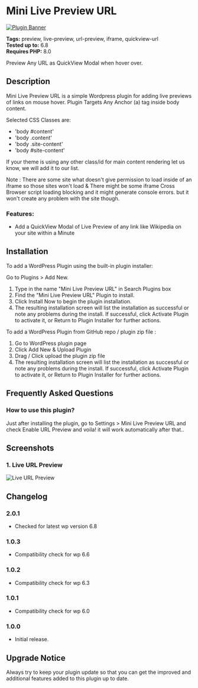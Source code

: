 # Mini Live Preview URL

[![Plugin Banner](https://ps.w.org/mini-live-preview-url/assets/banner-772x250.png)](https://wordpress.org/plugins/mini-live-preview-url/)

**Tags:** preview, live-preview, url-preview, iframe, quickview-url \
**Tested up to:** 6.8 \
**Requires PHP:** 8.0

Preview Any URL as QuickView Modal when hover over.

## Description

Mini Live Preview URL is a simple Wordpress plugin for adding live previews of links on mouse hover. Plugin Targets Any Anchor (a) tag inside body content.

Selected CSS Classes are:
- 'body #content'	
- 'body .content'
- 'body .site-content'
- 'body #site-content'

If your theme is using any other class/id for main content rendering let us know, we will add it to our list.

Note : There are some site what doesn't give permission to load inside of an iframe so those sites won't load & There might be some iframe Cross Browser script loading blocking and it might generate console errors. but it won't create any problem with the site though.

### Features:

- Add a QuickView Modal of Live Preview of any link like Wikipedia on your site within a Minute

## Installation

To add a WordPress Plugin using the built-in plugin installer:

Go to Plugins > Add New.

1. Type in the name "Mini Live Preview URL" in Search Plugins box
2. Find the "Mini Live Preview URL" Plugin to install.
3. Click Install Now to begin the plugin installation.
4. The resulting installation screen will list the installation as successful or note any problems during the install.
If successful, click Activate Plugin to activate it, or Return to Plugin Installer for further actions.

To add a WordPress Plugin from GitHub repo / plugin zip file :
1. Go to WordPress plugin page
2. Click Add New & Upload Plugin
3. Drag / Click upload the plugin zip file
4. The resulting installation screen will list the installation as successful or note any problems during the install.
If successful, click Activate Plugin to activate it, or Return to Plugin Installer for further actions.

## Frequently Asked Questions

### How to use this plugin?

Just after installing the plugin, go to Settings > Mini Live Preview URL and check Enable URL Preview and voila! it will work automatically after that..

## Screenshots

### 1. Live URL Preview

![Live URL Preview](https://ps.w.org/mini-live-preview-url/assets/screenshot-1.png)

## Changelog

### 2.0.1
- Checked for latest wp version 6.8

### 1.0.3
- Compatibility check for wp 6.6

### 1.0.2
- Compatibility check for wp 6.3

### 1.0.1

- Compatibility check for wp 6.0
### 1.0.0

- Initial release.

## Upgrade Notice

Always try to keep your plugin update so that you can get the improved and additional features added to this plugin up to date.